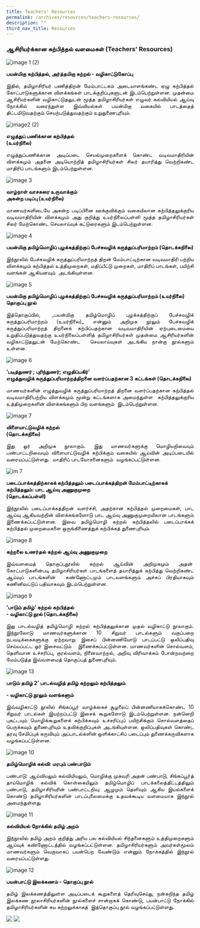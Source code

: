 ```yaml
---
title: Teachers' Resources
permalink: /archives/resources/teachers-resources/
description: ""
third_nav_title: Resources
---
```

### ஆசிரியர்க்கான கற்பித்தல் வளமைகள் (Teachers' Resources)

![image 1 (2)](/images/002osidsandsd.png)

**பயன்மிகு கற்பித்தல், அர்த்தமிகு கற்றல் - வழிகாட்டுகோப்பு**
  

<p style="text-align: justify">இதில், தமிழாசிரியர் பணித்திறன் மேம்பாட்டகம் அடையாளங்கண்ட ஏழு கற்பித்தல் கோட்பாடுகளுக்கான விளக்கங்கள் பாடக்குறிப்புகளுடன் இடம்பெற்றுள்ளன. முதன்மை ஆசிரியர்களின் வழிகாட்டுதலுடன் மூத்த தமிழாசிரியர்கள் எழுவர் கல்வியியல் ஆய்வு நோக்கில் வரைந்துள்ள இவ்வியல்கள் பயன்மிகு வகையில் பாடத்தைத் திட்டமிடுவதற்கும் செயற்படுத்துவதற்கும் உறுதுணைபுரியும்.</p>

![image2 (2)](/images/002ndnskndksn.png)

**எழுத்துப் பணிக்கான கற்பித்தல்  
(உயர்நிலை)**

<p style="text-align: justify">எழுத்துப்பணிக்கான அடிப்படை செயல்முறைகளைக் கொண்ட வடிவமாதிரியின் விளக்கமும் அதனை அடியொற்றித் தமிழாசிரியர்கள் சிலர் தயாரித்து வெற்றிகண்ட மாதிரிப் பாடங்களும் இடம்பெற்றுள்ளன.</p>

![image 3](/images/002image3.png)

**வாழ்நாள் வாசகரை உருவாக்கும்  
அகன்ற படிப்பு (உயர்நிலை)**

<p style="text-align: justify">மாணவர்களிடையே அகன்ற படிப்பினை ஊக்குவிக்கும் வகையிலான கற்பித்தலுக்குரிய வடிவமாதிரியின் விளக்கமும் அது குறித்து உயர்நிலைப்பள்ளி மூத்த தமிழாசிரியர்கள் சிலர் மேற்கொண்ட செயலாய்வுக் கட்டுரைகளும் இடம்பெற்றுள்ளன.</p>

![image 4](/images/002image4.png)

**பயன்மிகு தமிழ்மொழிப் புழக்கத்திற்குப் பேச்சுவழிக் கருத்துப்பரிமாற்றம் (தொடக்கநிலை)**

<p style="text-align: justify">இந்நூலில் பேச்சுவழிக் கருத்துப்பரிமாற்றத் திறன் மேம்பாட்டிற்கான வடிவமாதிரி பற்றிய விளக்கமும் கற்பித்தல் உத்திமுறைகள், மதிப்பீட்டு முறைகள், மாதிரிப் பாடங்கள், பயிற்சி வளங்கள் ஆகியனவும்  அடங்கியுள்ளன.</p>

![image 5](/images/002image5.png)

**பயன்மிகு தமிழ்மொழிப் புழக்கத்திற்குப் பேச்சுவழிக் கருத்துப்பரிமாற்றம் (உயர்நிலை)  
தொகுப்பு நூல்**

<p style="text-align: justify">இத்தொகுப்பில், _பயன்மிகு தமிழ்மொழிப் புழக்கத்திற்குப் பேச்சுவழிக் கருத்துப்பரிமாற்றம் (உயர்நிலை)_ என்னும் அறிமுக நூலும் பேச்சுவழிக் கருத்துப்பரிமாற்றத் திறனைக் கற்பிப்பதற்கான வடிவமாதிரியின் ஏற்புடைமையை உறுதிப்படுத்துவதற்கு உயர்நிலைப்பள்ளித் தமிழாசிரியர்கள் முதன்மை ஆசிரியர்களின் வழிகாட்டுதலுடன் மேற்கொண்ட  செயலாய்வுகள் அடங்கிய நான்கு நூல்களும் உள்ளன.</p>

![image 6](/images/002image6.png)

**‘படித்துணர் ; புரிந்துணர்; எழுதிப்பகிர்’  
எழுத்துவழிக் கருத்துப்பரிமாற்றத்திறனை வளர்ப்பதற்கான 3 கட்டங்கள் (தொடக்கநிலை)**

<p style="text-align: justify">மாணவர்களின் எழுத்துவழிக் கருத்துப்பரிமாற்றத் திறனை வளர்ப்பதற்கான கற்பித்தல் வடிவமாதிரிபற்றிய விளக்கமும் மூன்று கட்டங்களாக அமைந்துள்ள  கற்பித்தலுக்குரிய உத்திமுறைகளின் விளக்கங்களும் பிற வளங்களும்  இடம்பெற்றுள்ளன.</p>

![image 7](/images/002image7.png)

**விளையாட்டுவழிக் கற்றல்  
(தொடக்கநிலை)**

<p style="text-align: justify">இது ஓர் அறிமுக நூலாகும். இது மாணவர்களுக்கு மொழியறிவையும் பண்பாட்டறிவையும் விளையாட்டுவழிக் கற்பிக்கும் வகையில் ஆய்வின் அடிப்படையில் வரையப்பட்டுள்ளது.  மாதிரிப் பாடயோசனைகளும்  வழங்கப்பட்டுள்ளன.</p>

![im 7](/images/002image8.png)

**படைப்பாக்கத்திற்காகக் கற்பித்தலும் படைப்பாக்கத்திறன் மேம்பாட்டிற்காகக் கற்பித்தலும்: பாட ஆய்வு அணுகுமுறை  
(தொடக்கப்பள்ளி)**

<p style="text-align: justify">இந்நூலில் படைப்பாக்கத்திறன் வளர்ச்சி, அதற்கான கற்பித்தல் முறைமைகள், பாட ஆய்வு ஆகியவற்றின் விளக்கங்களோடு பாட ஆய்வு அணுகுமுறையிலான பாடங்களும் இணைக்கப்பட்டுள்ளன. இவை தமிழ்மொழி கற்றல் கற்பித்தலில் படைப்பாக்கக் கற்பித்தல் முறைமைகளை ஒருங்கிணைத்துக் கற்பிக்கத் துணைபுரியும்.</p>

![image 8](/images/002image08.png)

**கற்றலை உணர்தல்   கற்றல் ஆய்வு அணுகுமுறை**

<p style="text-align: justify">இவ்வளமைத் தொகுப்புநூலில் கற்றல் ஆய்வின் அறிமுகமும் அதன்  கோட்பாடுகளின்படி தமிழாசிரியர்கள் பாடங்களைத் தயாரித்துக் கற்பித்து வெற்றிகண்ட ஆய்வுப் பாடங்களின்  கண்ணோட்டமும் பாடவளங்களும் அச்சுப் பிரதியாகவும் கணினிவட்டுப் பதிவாகவும் இடம்பெற்றுள்ளன.</p>

![image 9](/images/002image9.png)

**‘பாடும் தமிழ்’ கற்றல் கற்பித்தல்  
\- வழிகாட்டு நூல் (தொடக்கநிலை)**

<p style="text-align: justify">இது பாடல்வழித் தமிழ்மொழி கற்றல் கற்பித்தலுக்கான முதல் வழிகாட்டு நூலாகும். இந்நூலோடு மாணவர்களுக்கான 10 சிறுவர் பாடல்களும் வகுப்பறை நடவடிக்கைகளுக்கு ஏற்றவாறு இசைப் பின்னணியோடு பாடப்பட்டு ஒலிப்பதிவு செய்யப்பட்ட ஓர் இசைவட்டும்   இணைக்கப்பட்டுள்ளன. மாணவர்களின் சொல்வளம், தெளிவான உச்சரிப்பு, குரல்வளம், நினைவாற்றல், அறிவு விரிவாக்கம் போன்றவற்றை மேம்படுத்த இவ்வளமைத் தொகுப்புத் துணைபுரியும்.</p>

![image 13](/images/002image10.png)

**பாடும் தமிழ் 2’ பாடல்வழித் தமிழ் கற்றலும் கற்பித்தலும்**

**\- வழிகாட்டு நூலும் வளங்களும்**

<p style="text-align: justify">இவ்வழிகாட்டு நூலில் சிங்கப்பூர் வாழ்க்கைச் சூழலைப் பின்னணியாகக்கொண்ட 10 சிறுவர் பாடல்கள் இயற்றப்பட்டு இசைக் கூறுகளோடு இடம்பெற்றுள்ளன. நன்னெறி புகட்டவும் மொழிக்கூறுகளைக் கற்பிக்கவும் உச்சரிப்புப் பயிற்சிக்கும் சொல்வளத்தைப் பெருக்கவும் துணைபுரியும் உதவிக்குறிப்புகள் அடங்கியுள்ளன. ஒலிப்பதிவுகள் கொண்ட தரவு சேமிப்புக் கருவியும் அப்பாடல்களின் ஒளிக்காட்சிப் படைப்பும் துணைக்கருவிகளாக வழங்கப்பட்டுள்ளன.</p>

![image 10](/images/002image11.png)

**தமிழ்மொழிக் கல்வி: மரபும் பண்பாடும்**

<p style="text-align: justify">பண்பாடு: ஆய்வியலும் கல்வியியலும், மொழிக்கு முகவரி அதன் பண்பாடு, சிங்கப்பூர்த் தாய்மொழிக் கல்விக் கொள்கையிலும் தமிழ்மொழிப் பாடக்கலைத்திட்டத்திலும் பண்பாடு, தமிழாசிரியரின் பண்பாட்டறிவு: ஆழமும் தெளிவும் ஆகிய இயல்களைக் கொண்டு தமிழாசிரியர்களின் பாடப்புலைமைக்கு உதவக்கூடிய வளமையாக இந்நூல் அமைந்துள்ளது.</p>

![image 11](/images/002image12.png)

**கல்வியியல் நோக்கில் தமிழ் அறம்**

<p style="text-align: justify">இந்நூலில் தமிழ் அறம் குறித்து அரிய பல கல்வியியல் சிந்தனைகளும் உத்திமுறைகளும் ஆய்வுக் கண்ணோட்டத்தில் வழங்கப்பட்டுள்ளன. தமிழாசிரியர்களும் அவர்கள்மூலம் மாணவர்களும் வெகுவாகப் பயன்பெற வேண்டும் என்னும் நோக்கத்தில் இந்நூல் வரையப்பட்டுள்ளது.</p>

![image 12](/images/002image13.png)

**பயன்பாட்டு இலக்கணம் - தொகுப்பு நூல்**

<p style="text-align: justify">தமிழ் இலக்கணத்திலுள்ள அடிப்படைக் கூறுகளைத் தெரிவுசெய்து, நன்கறிந்த தமிழ் இலக்கண நூலாசிரியர்களின் நூல்களைச் சான்றாகக் கொண்டு, பயன்பாட்டு நோக்கில் தமிழாசிரியர்களின் சுய கற்றலுக்காகத்  இத்தொகுப்பு நூல் வழங்கப்பட்டுள்ளது.</p>

![](/images/banner-1%20(1).png)
![](/images/pdtl001.png)